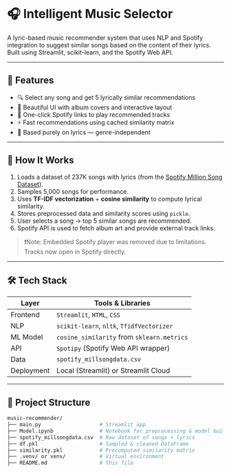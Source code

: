 # 🎧 Intelligent Music Selector

A lyric-based music recommender system that uses NLP and Spotify integration to suggest similar songs based on the content of their lyrics. Built using Streamlit, scikit-learn, and the Spotify Web API.

---

## 📌 Features

- 🔍 Select any song and get 5 lyrically similar recommendations  
- 🎨 Beautiful UI with album covers and interactive layout  
- 🔗 One-click Spotify links to play recommended tracks  
- ⚡ Fast recommendations using cached similarity matrix  
- 💬 Based purely on lyrics — genre-independent  

---

## 🧠 How It Works

1. Loads a dataset of 237K songs with lyrics (from the [Spotify Million Song Dataset](https://www.kaggle.com/datasets/notshrirang/spotify-million-song-dataset)).
2. Samples 5,000 songs for performance.
3. Uses **TF-IDF vectorization** + **cosine similarity** to compute lyrical similarity.
4. Stores preprocessed data and similarity scores using `pickle`.
5. User selects a song → top 5 similar songs are recommended.
6. Spotify API is used to fetch album art and provide external track links.

> ❗Note: Embedded Spotify player was removed due to limitations. Tracks now open in Spotify directly.

---

## 🛠️ Tech Stack

| Layer        | Tools & Libraries                              |
|--------------|------------------------------------------------|
| Frontend     | `Streamlit`, `HTML`, `CSS`                     |
| NLP          | `scikit-learn`, `nltk`, `TfidfVectorizer`      |
| ML Model     | `cosine_similarity` from `sklearn.metrics`     |
| API          | `Spotipy` (Spotify Web API wrapper)            |
| Data         | `spotify_millsongdata.csv`                     |
| Deployment   | Local (Streamlit) or Streamlit Cloud           |

---

## 📁 Project Structure

```bash
music-recommender/
├── main.py                   # Streamlit app
├── Model.ipynb               # Notebook for preprocessing & model building
├── spotify_millsongdata.csv  # Raw dataset of songs + lyrics
├── df.pkl                    # Sampled & cleaned DataFrame
├── similarity.pkl            # Precomputed similarity matrix
├── .venv/ or venv/           # Virtual environment
├── README.md                 # This file
